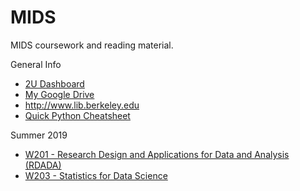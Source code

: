 # MIDS

MIDS coursework and reading material.

General Info
* [2U Dashboard](https://learn.datascience.berkeley.edu/ap/dashboard)
* [My Google Drive](https://drive.google.com/drive/u/0/my-drive)
* http://www.lib.berkeley.edu
* [Quick Python Cheatsheet](https://www.stavros.io/tutorials/python/)

Summer 2019

* [W201 - Research Design and Applications for Data and Analysis (RDADA)](./W201/)
* [W203 - Statistics for Data Science](./W203/)

